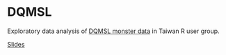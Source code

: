 # DQMSL

Exploratory data analysis of 
[DQMSL monster data](http://dqmsl-search.net/) 
in Taiwan R user group.

[Slides](http://mansunkuo.github.io/dqmsl/)
